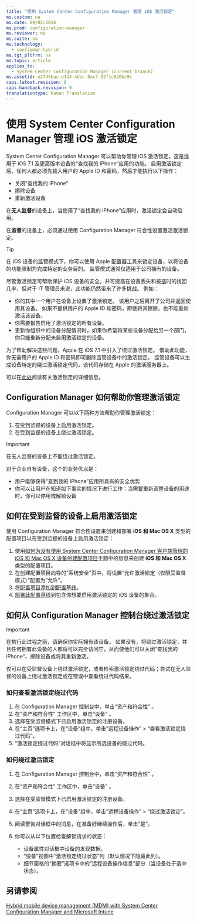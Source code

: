 ```yaml
---
title: "使用 System Center Configuration Manager 管理 iOS 激活锁定"
ms.custom: na
ms.date: 09/02/2016
ms.prod: configuration-manager
ms.reviewer: na
ms.suite: na
ms.technology: 
  - configmgr-hybrid
ms.tgt_pltfrm: na
ms.topic: article
applies_to: 
  - System Center Configuration Manager (current branch)
ms.assetid: e2745bac-e1b4-4dac-8ac7-32f1c820bc9c
caps.latest.revision: 9
caps.handback.revision: 9
translationtype: Human Translation
---
```

# 使用 System Center Configuration Manager 管理 iOS 激活锁定
  
System Center Configuration Manager 可以帮助你管理 iOS 激活锁定，这是适用于 iOS 7.1 及更高版本设备的“查找我的 iPhone”应用的功能。 启用激活锁定后，任何人都必须先输入用户的 Apple ID 和密码，然后才能执行以下操作：

- 关闭“查找我的 iPhone”
- 擦除设备
- 重新激活设备

在**无人监督**的设备上，当使用了“查找我的 iPhone”应用时，激活锁定会自动启用。

在**监督**的设备上，必须通过使用 Configuration Manager 符合性设置激活激活锁定。

> [!TIP]
> 在 iOS 设备的监管模式下，你可以使用 Apple 配置器工具来锁定设备，以将设备的功能限制为完成特定的业务目的。 监管模式通常仅适用于公司拥有的设备。

尽管激活锁定可帮助保护 iOS 设备的安全，并可提高在设备丢失和被盗时的找回几率，但对于 IT 管理员来说，此功能仍然带来了许多挑战。 例如：

- 你的其中一个用户在设备上设置了激活锁定。 该用户之后离开了公司并返回使用其设备。 如果不提供用户的 Apple ID 和密码，即使将其擦除，也不能重新激活该设备。
- 你需要报告启用了激活锁定的所有设备。
- 更新你组织中的设备分配情况时，如果你希望将某些设备分配给另一个部门， 你只能重新分配未启用激活锁定的设备。


为了帮助解决这些问题，Apple 在 iOS 7.1 中引入了绕过激活锁定。 借助此功能，你无需用户的 Apple ID 和密码即可删除监管设备中的激活锁定。 监管设备可以生成设备特定的绕过激活锁定代码，该代码存储在 Apple 的激活服务器上。

可以在[此处](https://support.apple.com/HT201365)阅读有关激活锁定的详细信息。

## Configuration Manager 如何帮助你管理激活锁定

Configuration Manager 可以以下两种方法帮助你管理激活锁定：

1. 在受到监督的设备上启用激活锁定。
2. 在受到监督的设备上绕过激活锁定。

> [!IMPORTANT]
> 在无人监督的设备上不能绕过激活锁定。

对于企业自有设备，这个的业务优点是：



- 用户能够获得“查到我的 iPhone”应用所具有的安全优势
- 你可以让用户在知道如下事实的情况下进行工作：当需要重新调整设备的用途时，你可以停用或解锁设备


## 如何在受到监督的设备上启用激活锁定

使用 Configuration Manager 符合性设置来创建和部署 **iOS 和 Mac OS X** 类型的配置项目以在受到监督的设备上启用激活锁定：

1. 使用[如何为没有使用 System Center Configuration Manager 客户端管理的 iOS 和 Mac OS X 设备创建配置项目](https://technet.microsoft.com/library/mt629339.aspx)主题中的信息来创建 **iOS 和 Mac OS X** 类型的配置项目。
2. 在创建配置项目向导的“系统安全”页中，将设置“允许激活锁定（仅限受监督模式）”配置为“允许”。
3. [将配置项目添加到配置基线](https://technet.microsoft.com/library/mt629337.aspx)。
4. [部署此配置基线](https://technet.microsoft.com/library/mt629332.aspx)到包含你想要启用激活锁定的 iOS 设备的集合。

## 如何从 Configuration Manager 控制台绕过激活锁定

> [!IMPORTANT]
> 在执行此过程之前，请确保你实际拥有该设备。 如果没有，将绕过激活锁定，并且任何拥有此设备的人都将可以完全访问它，从而使他们可以关闭“查找我的 iPhone”、擦除设备或将其重新激活。

仅可以在受监督设备上绕过激活锁定，或者检索激活锁定绕过代码；尝试在无人监督的设备上绕过激活锁定或在错误中查看绕过代码结果。



### 如何查看激活锁定绕过代码

1. 在 Configuration Manager 控制台中，单击“资产和符合性” 。
2. 在“资产和符合性”  工作区中，单击“设备” 。
3. 选择在受监督模式下已启用激活锁定的注册设备。
4. 在“主页”选项卡上，在“设备”组中，单击“远程设备操作” > “查看激活锁定绕过代码”。
5. “激活锁定绕过代码”对话框中将显示所选设备的绕过代码。

### 如何绕过激活锁定

1. 在 Configuration Manager 控制台中，单击“资产和符合性” 。
2. 在“资产和符合性”  工作区中，单击“设备” 。
3. 选择在受监督模式下已启用激活锁定的注册设备。
3. 在“主页”选项卡上，在“设备”组中，单击“远程设备操作” > “绕过激活锁定”。
5. 阅读警告对话框中的消息，在准备好继续操作后，单击“是”。
6. 你可以从以下位置检查解锁请求的状态：
    
    - 设备属性对话框中设备的发现数据。
    - “设备”视图中“激活锁定绕过状态”列（默认情况下隐藏此列）。
    - 细节窗格的“摘要”选项卡中的“远程设备操作信息”部分（当设备处于选中状态）。
  
  
## 另请参阅  
 [Hybrid mobile device management (MDM) with System Center Configuration Manager and Microsoft Intune](../LocTest/Hybrid-mobile-device-management--MDM--with-System-Center-Configuration-Manager-and-Microsoft-Intune.md)